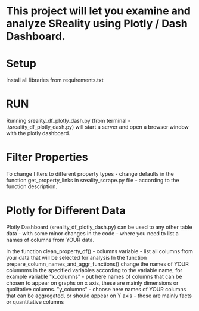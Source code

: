 # This project will let you examine and analyze SReality using Plotly / Dash Dashboard.

# Setup

Install all libraries from requirements.txt

# RUN

Running sreality_df_plotly_dash.py (from terminal - .\sreality_df_plotly_dash.py) will start a server and open a browser window with the plotly dashboard.

# Filter Properties

To change filters to different property types - change defaults in the function get_property_links in sreality_scrape.py file - according to the function description.

# Plotly for Different Data

Plotly Dashboard (sreality_df_plotly_dash.py) can be used to any other table data - with some minor changes in the code - where you need to list a names of columns from YOUR data.

In the function clean_property_df() - columns variable - list all columns from your data that will be selected for analysis
In the function prepare_column_names_and_aggr_functions() change the names of YOUR columnms in the specified variables according to the variable name, for example variable "x_columns" - put here names of columns that can be chosen to appear on graphs on x axis, these are mainly dimensions or qualitative columns. "y_columns" - choose here names of YOUR columns that can be aggregated, or should appear on Y axis - those are mainly facts or quantitative columns

